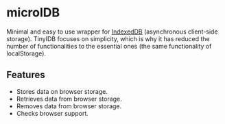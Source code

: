 # microIDB
Minimal and easy to use wrapper for [IndexedDB](https://developer.mozilla.org/en-US/docs/Web/API/IndexedDB_API) (asynchronous client-side storage). TinyIDB focuses on simplicity, which is why it has reduced the number of functionalities to the essential ones (the same functionality of localStorage).  

## Features
* Stores data on browser storage.
* Retrieves data from browser storage.
* Removes data from browser storage.
* Checks browser support.
